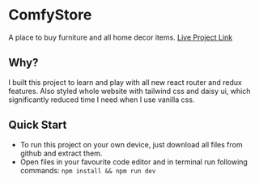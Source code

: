 # ComfyStore
A place to buy furniture and all home decor items. [Live Project Link](https://famous-crepe-3b11c7.netlify.app/)
## Why?
I built this project to learn and play with all new react router and redux features.
Also styled whole website with tailwind css and daisy ui, which significantly reduced time I need when I use vanilla css. 
## Quick Start
- To run this project on your own device, just download all files from github and extract them.
- Open files in your favourite code editor and in terminal run following commands:
  `npm install && npm run dev`
  
